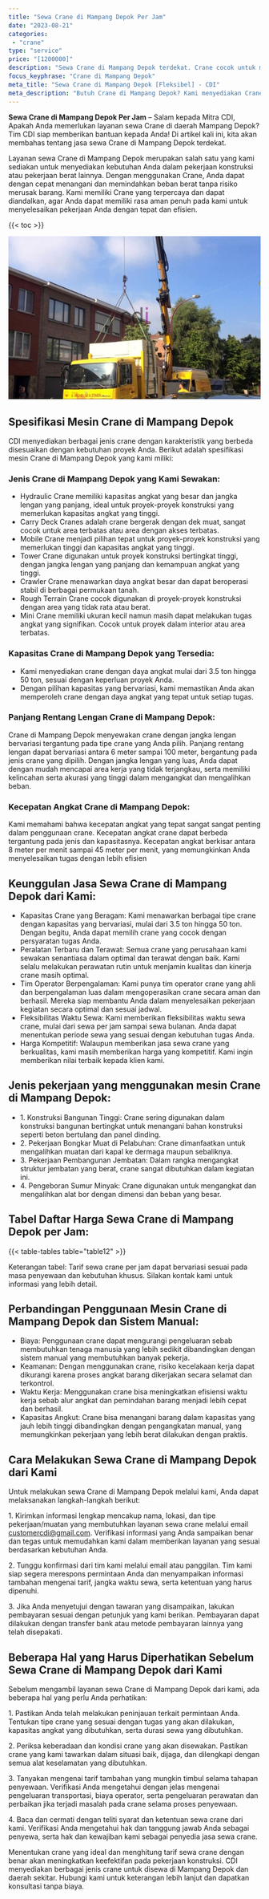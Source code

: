 ```yaml
---
title: "Sewa Crane di Mampang Depok Per Jam"
date: "2023-08-21"
categories:
 - "crane"
type: "service"
price: "[1200000]"
description: "Sewa Crane di Mampang Depok terdekat. Crane cocok untuk mendukung proyek sebagai peralatan angkat yang kuat. Hubungi kami untuk info lengkap."
focus_keyphrase: "Crane di Mampang Depok"
meta_title: "Sewa Crane di Mampang Depok [Fleksibel] - CDI"
meta_description: "Butuh Crane di Mampang Depok? Kami menyediakan Crane berkualitas untuk pengangkatan berat. Dapatkan penawaran sekarang."
---
```


**Sewa Crane di Mampang Depok Per Jam** – Salam kepada Mitra CDI, Apakah Anda memerlukan layanan sewa Crane di daerah Mampang Depok? Tim CDI siap memberikan bantuan kepada Anda! Di artikel kali ini, kita akan membahas tentang jasa sewa Crane di Mampang Depok terdekat.

Layanan sewa Crane di Mampang Depok merupakan salah satu yang kami sediakan untuk menyediakan kebutuhan Anda dalam pekerjaan konstruksi atau pekerjaan berat lainnya. Dengan menggunakan Crane, Anda dapat dengan cepat menangani dan memindahkan beban berat tanpa risiko merusak barang. Kami memiliki Crane yang terpercaya dan dapat diandalkan, agar Anda dapat memiliki rasa aman penuh pada kami untuk menyelesaikan pekerjaan Anda dengan tepat dan efisien.

{{< toc >}}

![Sewa Crane di Mampang Depok Per Jam](/images/crane/crane-24.jpg)

## Spesifikasi Mesin Crane di Mampang Depok

CDI menyediakan berbagai jenis crane dengan karakteristik yang berbeda disesuaikan dengan kebutuhan proyek Anda. Berikut adalah spesifikasi mesin Crane di Mampang Depok yang kami miliki:

### Jenis Crane di Mampang Depok yang Kami Sewakan:

*   Hydraulic Crane memiliki kapasitas angkat yang besar dan jangka lengan yang panjang, ideal untuk proyek-proyek konstruksi yang memerlukan kapasitas angkat yang tinggi.
*   Carry Deck Cranes adalah crane bergerak dengan dek muat, sangat cocok untuk area terbatas atau area dengan akses terbatas.
*   Mobile Crane menjadi pilihan tepat untuk proyek-proyek konstruksi yang memerlukan tinggi dan kapasitas angkat yang tinggi.
*   Tower Crane digunakan untuk proyek konstruksi bertingkat tinggi, dengan jangka lengan yang panjang dan kemampuan angkat yang tinggi.
*   Crawler Crane menawarkan daya angkat besar dan dapat beroperasi stabil di berbagai permukaan tanah.
*   Rough Terrain Crane cocok digunakan di proyek-proyek konstruksi dengan area yang tidak rata atau berat.
*   Mini Crane memiliki ukuran kecil namun masih dapat melakukan tugas angkat yang signifikan. Cocok untuk proyek dalam interior atau area terbatas.

### Kapasitas Crane di Mampang Depok yang Tersedia:

*   Kami menyediakan crane dengan daya angkat mulai dari 3.5 ton hingga 50 ton, sesuai dengan keperluan proyek Anda.
*   Dengan pilihan kapasitas yang bervariasi, kami memastikan Anda akan memperoleh crane dengan daya angkat yang tepat untuk setiap tugas.

### Panjang Rentang Lengan Crane di Mampang Depok:

Crane di Mampang Depok menyewakan crane dengan jangka lengan bervariasi tergantung pada tipe crane yang Anda pilih. Panjang rentang lengan dapat bervariasi antara 6 meter sampai 100 meter, bergantung pada jenis crane yang dipilih. Dengan jangka lengan yang luas, Anda dapat dengan mudah mencapai area kerja yang tidak terjangkau, serta memiliki kelincahan serta akurasi yang tinggi dalam mengangkat dan mengalihkan beban.

### Kecepatan Angkat Crane di Mampang Depok:

Kami memahami bahwa kecepatan angkat yang tepat sangat sangat penting dalam penggunaan crane. Kecepatan angkat crane dapat berbeda tergantung pada jenis dan kapasitasnya. Kecepatan angkat berkisar antara 8 meter per menit sampai 45 meter per menit, yang memungkinkan Anda menyelesaikan tugas dengan lebih efisien

## Keunggulan Jasa Sewa Crane di Mampang Depok dari Kami:

*   Kapasitas Crane yang Beragam: Kami menawarkan berbagai tipe crane dengan kapasitas yang bervariasi, mulai dari 3.5 ton hingga 50 ton. Dengan begitu, Anda dapat memilih crane yang cocok dengan persyaratan tugas Anda.
*   Peralatan Terbaru dan Terawat: Semua crane yang perusahaan kami sewakan senantiasa dalam optimal dan terawat dengan baik. Kami selalu melakukan perawatan rutin untuk menjamin kualitas dan kinerja crane masih optimal.
*   Tim Operator Berpengalaman: Kami punya tim operator crane yang ahli dan berpengalaman luas dalam mengoperasikan crane secara aman dan berhasil. Mereka siap membantu Anda dalam menyelesaikan pekerjaan kegiatan secara optimal dan sesuai jadwal.
*   Fleksibilitas Waktu Sewa: Kami memberikan fleksibilitas waktu sewa crane, mulai dari sewa per jam sampai sewa bulanan. Anda dapat menentukan periode sewa yang sesuai dengan kebutuhan tugas Anda.
*   Harga Kompetitif: Walaupun memberikan jasa sewa crane yang berkualitas, kami masih memberikan harga yang kompetitif. Kami ingin memberikan nilai terbaik kepada klien kami.

## Jenis pekerjaan yang menggunakan mesin Crane di Mampang Depok:

*   1\. Konstruksi Bangunan Tinggi: Crane sering digunakan dalam konstruksi bangunan bertingkat untuk menangani bahan konstruksi seperti beton bertulang dan panel dinding.
*   2\. Pekerjaan Bongkar Muat di Pelabuhan: Crane dimanfaatkan untuk mengalihkan muatan dari kapal ke dermaga maupun sebaliknya.
*   3\. Pekerjaan Pembangunan Jembatan: Dalam rangka mengangkat struktur jembatan yang berat, crane sangat dibutuhkan dalam kegiatan ini.
*   4\. Pengeboran Sumur Minyak: Crane digunakan untuk mengangkat dan mengalihkan alat bor dengan dimensi dan beban yang besar.

## Tabel Daftar Harga Sewa Crane di Mampang Depok per Jam:

{{< table-tables table="table12" >}}

Keterangan tabel: Tarif sewa crane per jam dapat bervariasi sesuai pada masa penyewaan dan kebutuhan khusus. Silakan kontak kami untuk informasi yang lebih detail.

## Perbandingan Penggunaan Mesin Crane di Mampang Depok dan Sistem Manual:

*   Biaya: Penggunaan crane dapat mengurangi pengeluaran sebab membutuhkan tenaga manusia yang lebih sedikit dibandingkan dengan sistem manual yang membutuhkan banyak pekerja.
*   Keamanan: Dengan menggunakan crane, risiko kecelakaan kerja dapat dikurangi karena proses angkat barang dikerjakan secara selamat dan terkontrol.
*   Waktu Kerja: Menggunakan crane bisa meningkatkan efisiensi waktu kerja sebab alur angkat dan pemindahan barang menjadi lebih cepat dan berhasil.
*   Kapasitas Angkut: Crane bisa menangani barang dalam kapasitas yang jauh lebih tinggi dibandingkan dengan pengangkatan manual, yang memungkinkan pekerjaan yang lebih berat dilakukan dengan praktis.

## Cara Melakukan Sewa Crane di Mampang Depok dari Kami

Untuk melakukan sewa Crane di Mampang Depok melalui kami, Anda dapat melaksanakan langkah-langkah berikut:

1\.  Kirimkan informasi lengkap mencakup nama, lokasi, dan tipe pekerjaan/muatan yang membutuhkan layanan sewa crane melalui email customercdi@gmail.com. Verifikasi informasi yang Anda sampaikan benar dan tegas untuk memudahkan kami dalam memberikan layanan yang sesuai berdasarkan kebutuhan Anda.

2\.  Tunggu konfirmasi dari tim kami melalui email atau panggilan. Tim kami siap segera merespons permintaan Anda dan menyampaikan informasi tambahan mengenai tarif, jangka waktu sewa, serta ketentuan yang harus dipenuhi.

3\.  Jika Anda menyetujui dengan tawaran yang disampaikan, lakukan pembayaran sesuai dengan petunjuk yang kami berikan. Pembayaran dapat dilakukan dengan transfer bank atau metode pembayaran lainnya yang telah disepakati.

## Beberapa Hal yang Harus Diperhatikan Sebelum Sewa Crane di Mampang Depok dari Kami

Sebelum mengambil layanan sewa Crane di Mampang Depok dari kami, ada beberapa hal yang perlu Anda perhatikan:

1\.  Pastikan Anda telah melakukan peninjauan terkait permintaan Anda. Tentukan tipe crane yang sesuai dengan tugas yang akan dilakukan, kapasitas angkat yang dibutuhkan, serta durasi sewa yang dibutuhkan.

2\.  Periksa keberadaan dan kondisi crane yang akan disewakan. Pastikan crane yang kami tawarkan dalam situasi baik, dijaga, dan dilengkapi dengan semua alat keselamatan yang dibutuhkan.

3\.  Tanyakan mengenai tarif tambahan yang mungkin timbul selama tahapan penyewaan. Verifikasi Anda mengetahui dengan jelas mengenai pengeluaran transportasi, biaya operator, serta pengeluaran perawatan dan perbaikan jika terjadi masalah pada crane selama proses penyewaan.

4\.  Baca dan cermati dengan teliti syarat dan ketentuan sewa crane dari kami. Verifikasi Anda mengetahui hak dan tanggung jawab Anda sebagai penyewa, serta hak dan kewajiban kami sebagai penyedia jasa sewa crane.

Menentukan crane yang ideal dan menghitung tarif sewa crane dengan benar akan meningkatkan keefektifan pada pekerjaan konstruksi. CDI menyediakan berbagai jenis crane untuk disewa di Mampang Depok dan daerah sekitar. Hubungi kami untuk keterangan lebih lanjut dan dapatkan konsultasi tanpa biaya.